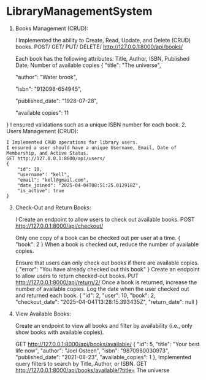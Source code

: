 # LibraryManagementSystem
1. Books Management (CRUD):

    I Implemented the ability to Create, Read, Update, and Delete (CRUD) books.
   POST/ GET/ PUT/ DELETE/ http://127.0.0.1:8000/api/books/

    Each book has the following attributes: Title, Author, ISBN, Published Date, Number of available copies 
    {
    "title":  "The universe",

    "author": "Water brook",

    "isbn": "912098-654945",

    "published_date": "1928-07-28",
    
    "available copies": 11
    
}
    I ensured validations such as a unique ISBN number for each book.
2. Users Management (CRUD):

    I Implemented CRUD operations for library users.
    I ensured a user should have a unique Username, Email, Date of Membership, and Active Status.
    GET http://127.0.0.1:8000/api/users/
    {
        "id": 10,
        "username": "kell",
        "email": "kell@gmail.com",
        "date_joined": "2025-04-04T08:51:25.012918Z",
        "is_active": true
    }
3. Check-Out and Return Books:

    I Create an endpoint to allow users to check out available books.
    POST http://127.0.0.1:8000/api/checkout/

    Only one copy of a book can be checked out per user at a time.
    {
    "book": 2
    }
    When a book is checked out, reduce the number of available copies.

    Ensure that users can only check out books if there are available copies.
    {
    "error": "You have already checked out this book"
    }
    Create an endpoint to allow users to return checked-out books.
    PUT http://127.0.0.1:8000/api/return/2/
    Once a book is returned, increase the number of available copies.
    Log the date when the user checked out and returned each book.
    {
    "id": 2,
    "user": 10,
    "book": 2,
    "checkout_date": "2025-04-04T13:28:15.393435Z",
    "return_date": null
    }
4. View Available Books:

    Create an endpoint to view all books and filter by availability (i.e., only show books with available copies).
    
    GET http://127.0.0.1:8000/api/books/available/
     {
        "id": 5,
        "title": "Your best life now",
        "author": "Joel Osteen",
        "isbn": "9870980030973",
        "published_date": "2021-08-23",
        "available_copies": 1
    },
    Implemented query filters to search by Title, Author, or ISBN.
    GET http://127.0.0.1:8000/api/books/available/?title= The universe



